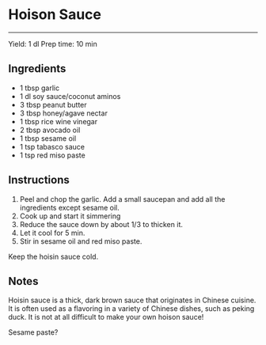 # Hoison Sauce
---
Yield: 1 dl
Prep time: 10 min

## Ingredients
- 1 tbsp garlic
- 1 dl soy sauce/coconut aminos
- 3 tbsp peanut butter
- 3 tbsp honey/agave nectar
- 1 tbsp rice wine vinegar
- 2 tbsp avocado oil
- 1 tbsp sesame oil
- 1 tsp tabasco sauce
- 1 tsp red miso paste

## Instructions
1. Peel and chop the garlic. Add a small saucepan and add all the ingredients except sesame oil.
2. Cook up and start it simmering
3. Reduce the sauce down by about 1/3 to thicken it.
4. Let it cool for 5 min.
5. Stir in sesame oil and red miso paste.

Keep the hoisin sauce cold.

## Notes

Hoisin sauce is a thick, dark brown sauce that originates in Chinese cuisine. It is often used as a flavoring in a variety of Chinese dishes, such as peking duck. It is not at all difficult to make your own hoison sauce!

Sesame paste?
